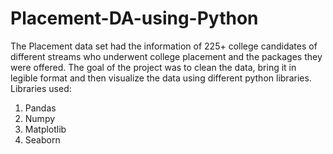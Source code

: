 # Placement-DA-using-Python
The Placement data set had the information of 225+ college candidates of different streams who underwent college placement and the packages they were offered. The goal of the project was to clean the data, bring it in legible format and then visualize the data using different python libraries.
Libraries used:
1. Pandas
2. Numpy
3. Matplotlib
4. Seaborn
